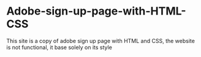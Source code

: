 # Adobe-sign-up-page-with-HTML-CSS
This site is a copy of adobe sign up page with HTML and CSS, the website is not functional, it base solely on its style

